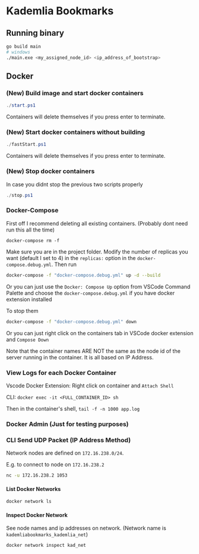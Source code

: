 # Kademlia Bookmarks

## Running binary

```bash
go build main
# windows
./main.exe <my_assigned_node_id> <ip_address_of_bootstrap>
```

## Docker

### (New) Build image and start docker containers

```powershell
./start.ps1
```

Containers will delete themselves if you press enter to terminate.

### (New) Start docker containers without building

```powershell
./fastStart.ps1
```

Containers will delete themselves if you press enter to terminate.

### (New) Stop docker containers

In case you didnt stop the previous two scripts properly

```powershell
./stop.ps1
```

### Docker-Compose

First off I recommend deleting all existing containers. (Probably dont need run this all the time)

```
docker-compose rm -f
```

Make sure you are in the project folder. Modify the number of replicas you want (default I set to 4) in the `replicas:` option in the `docker-compose.debug.yml`. Then run

```bash
docker-compose -f "docker-compose.debug.yml" up -d --build
```

Or you can just use the `Docker: Compose Up` option from VSCode Command Palette and choose the `docker-compose.debug.yml` if you have docker extension installed

To stop them

```bash
docker-compose -f "docker-compose.debug.yml" down
```

Or you can just right click on the containers tab in VSCode docker extension and `Compose Down`

Note that the container names ARE NOT the same as the node id of the server running in the container. It is all based on IP Address.


### View Logs for each Docker Container

Vscode Docker Extension: Right click on container and `Attach Shell`

CLI: `docker exec -it <FULL_CONTAINER_ID> sh`

Then in the container's shell, `tail -f -n 1000 app.log`

### Docker Admin (Just for testing purposes)

### CLI Send UDP Packet (IP Address Method)

Network nodes are defined on `172.16.238.0/24`.

E.g. to connect to node on `172.16.238.2`

```bash
nc -u 172.16.238.2 1053
```

#### List Docker Networks

```bash
docker network ls
```

#### Inspect Docker Network

See node names and ip addresses on network. (Network name is `kademliabookmarks_kademlia_net`)

```bash
docker network inspect kad_net
```
